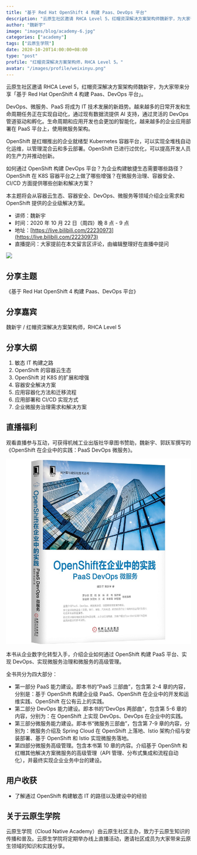 ```yaml
---
title: "基于 Red Hat OpenShift 4 构建 Paas、DevOps 平台"
description: "云原生社区邀请 RHCA Level 5，红帽资深解决方案架构师魏新宇，为大家带来分享《基于 Red Hat OpenShift 4 构建 Paas、DevOps 平台》。"
author: "魏新宇"
image: "images/blog/academy-6.jpg"
categories: ["academy"]
tags: ["云原生学院"]
date: 2020-10-20T14:00:00+08:00
type: "post"
profile: "红帽资深解决方案架构师，RHCA Level 5。"
avatar: "/images/profile/weixinyu.png"
---
```


云原生社区邀请 RHCA Level 5，红帽资深解决方案架构师魏新宇，为大家带来分享「基于 Red Hat OpenShift 4 构建 Paas、DevOps 平台」。

DevOps、微服务、PaaS 将成为 IT 技术发展的新趋势。越来越多的日常开发和生命周期任务正在实现自动化，通过现有数据流提供 AI 支持，通过灵活的 DevOps 管道驱动和孵化。生命周期和应用开发也会更加的智能化，越来越多的企业应用部署在 PaaS 平台上，使用微服务架构。

OpenShift 是红帽推出的企业就绪型 Kubernetes 容器平台，可以实现全堆栈自动化运维，以管理混合云和多云部署。OpenShift 已进行过优化，可以提高开发人员的生产力并推动创新。

如何通过 OpenShift 构建 DevOps 平台？为企业构建敏捷生态需要哪些路径？OpenShift 在 K8S 容器平台之上做了哪些增强？在微服务治理、容器安全、CI/CD 方面提供哪些创新和解决方案？

本主题将会从容器云生态、容器安全、DevOps、微服务等领域介绍企业需求和 OpenShift 提供的企业级解决方案。

- 讲师：魏新宇
- 时间：2020 年 10 月 22 日（周四）晚 8 点 - 9 点
- 地址：[https://live.bilibili.com/22230973](https://live.bilibili.com/22230973)
- 直播提问：大家提前在本文留言区评论，由编辑整理好在直播中提问

![](/images/blog/academy-6.png)

## 分享主题

《基于 Red Hat OpenShift 4 构建 Paas、DevOps 平台》

## 分享嘉宾

魏新宇 / 红帽资深解决方案架构师，RHCA Level 5

## 分享大纲

1. 敏态 IT 构建之路
2. OpenShift 的容器云生态
3. OpenShift 对 K8S 的扩展和增强
4. 容器安全解决方案
5. 应用容器化方法和迁移流程
6. 应用部署和 CI/CD 实现方式
7. 企业微服务治理需求和解决方案

## 直播福利

观看直播参与互动，可获得机械工业出版社华章图书赞助，魏新宇、郭跃军撰写的《OpenShift 在企业中的实践：PaaS DevOps 微服务》。

![openshift](./images/book-openshift.png)

本书从企业数字化转型入手，介绍企业如何通过 OpenShift 构建 PaaS 平台、实现 DevOps、实现微服务治理和微服务的高级管理。

全书共分为四大部分：

- 第一部分 PaaS 能力建设。即本书的“PaaS 三部曲”，包含第 2-4 章的内容，分别是：基于 OpenShift 构建企业级 PaaS、OpenShift 在企业中的开发和运维实践、OpenShift 在公有云上的实践。
- 第二部分 DevOps 能力建设。即本书的“DevOps 两部曲”，包含第 5-6 章的内容，分别为：在 OpenShift 上实现 DevOps、DevOps 在企业中的实践。
- 第三部分微服务能力建设。即本书“微服务三部曲”，包含第 7-9 章的内容，分别为：微服务介绍及 Spring Cloud 在 OpenShift 上落地、Istio 架构介绍与安装部署、基于 OpenShift 和 Istio 实现微服务落地。
- 第四部分微服务高级管理。包含本书第 10 章的内容。介绍基于 OpenShft 和红帽其他解决方案微服务的高级管理（API 管理、分布式集成和流程自动化），并最终实现企业业务中台的建设。

## 用户收获

- 了解通过 OpenShift 构建敏态 IT 的路径以及建设中的经验

## 关于云原生学院

云原生学院（Cloud Native Academy）由云原生社区主办，致力于云原生知识的传播和普及。云原生学院将定期举办线上直播活动，邀请社区成员为大家带来云原生领域的知识和实践分享。
